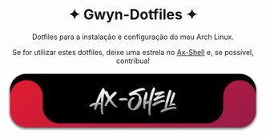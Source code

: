 <h1 align="center">✦ Gwyn-Dotfiles ✦</h1>

<p align="center">
Dotfiles para a instalação e configuração do meu Arch Linux.
</p>

<p align="center">
Se for utilizar estes dotfiles, deixe uma estrela no <a href="https://github.com/Axenide/Ax-Shell">Ax-Shell</a> e, se possível, contribua!
</p>

<p align="center">
  <a href="https://github.com/Axenide/Ax-Shell">
    <img src="Ax-Shell/cover.png" alt="Capa do projeto">
  </a>
</p>

